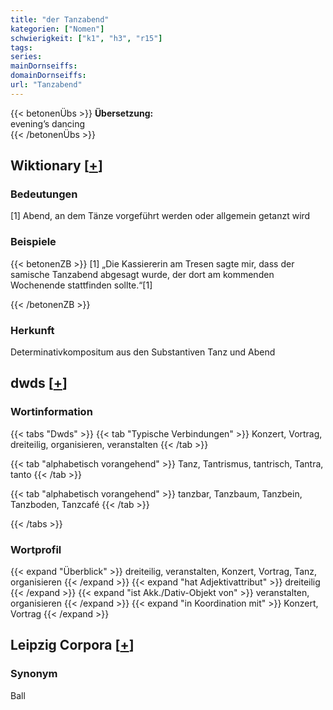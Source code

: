 ```yaml
---
title: "der Tanzabend"
kategorien: ["Nomen"]
schwierigkeit: ["k1", "h3", "r15"]
tags:
series:
mainDornseiffs:
domainDornseiffs:
url: "Tanzabend"
---
```


{{< betonenÜbs >}}
**Übersetzung:**  
evening’s dancing  
{{< /betonenÜbs >}}

## Wiktionary [[+](https://de.wiktionary.org/wiki/Tanzabend)]

### Bedeutungen
[1] Abend, an dem Tänze vorgeführt werden oder allgemein getanzt wird  

### Beispiele
{{< betonenZB >}}
[1] „Die Kassiererin am Tresen sagte mir, dass der samische Tanzabend abgesagt wurde, der dort am kommenden Wochenende stattfinden sollte.“[1]  

{{< /betonenZB >}}
### Herkunft
Determinativkompositum aus den Substantiven Tanz und Abend  



## dwds [[+](https://www.dwds.de/wb/Tanzabend)]

### Wortinformation
{{< tabs "Dwds" >}}
{{< tab "Typische Verbindungen" >}}
Konzert, Vortrag, dreiteilig, organisieren, veranstalten
{{< /tab >}}

{{< tab "alphabetisch vorangehend" >}}
Tanz, Tantrismus, tantrisch, Tantra, tanto
{{< /tab >}}

{{< tab "alphabetisch vorangehend" >}}
tanzbar, Tanzbaum, Tanzbein, Tanzboden, Tanzcafé
{{< /tab >}}

{{< /tabs >}}

### Wortprofil
{{< expand "Überblick" >}} dreiteilig, veranstalten, Konzert, Vortrag, Tanz, organisieren {{< /expand >}}
{{< expand "hat Adjektivattribut" >}} dreiteilig {{< /expand >}}
{{< expand "ist Akk./Dativ-Objekt von" >}} veranstalten, organisieren {{< /expand >}}
{{< expand "in Koordination mit" >}} Konzert, Vortrag {{< /expand >}}

## Leipzig Corpora [[+](https://corpora.uni-leipzig.de/en/res?word=Tanzabend&corpusId=deu_newscrawl-public_2018)]


### Synonym
Ball

